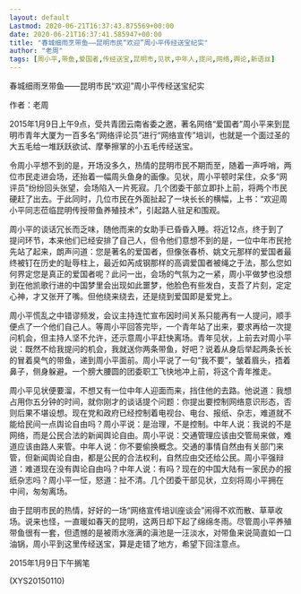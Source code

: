 ```yaml
---
layout: default
Lastmod: 2020-06-21T16:37:43.875569+00:00
date: 2020-06-21T16:37:41.585947+00:00
title: "春城细雨烹带鱼——昆明市民“欢迎”周小平传经送宝纪实"
author: "老周"
tags: [周小平,带鱼,爱国者,传经送宝,昆明市,见状,中年人,提问,网络,舆论,新语丝]
---
```


春城细雨烹带鱼——昆明市民“欢迎”周小平传经送宝纪实

作者：老周

2015年1月9日上午9点，受共青团云南省委之邀，著名网络“爱国者”周小平来到昆明市青年大厦为一百多名“网络评论员”进行“网络宣传”培训，也就是一个面过圣的大五毛给一堆跃跃欲试、摩拳擦掌的小五毛传经送宝。

令周小平想不到的是，开场没多久，热情的昆明市民不期而至，随着一声呼哨，两位市民走进会场，还抬着一幅周头鱼身的画像。见状，周小平顿时呆住，众多“网评员”纷纷回头张望，会场陷入一片死寂。几个团委干部立即扑上前，将两个市民硬赶了出去。于此同时，几位市民在外面扯起了一块长长的横幅，上书：“欢迎周小平同志莅临昆明传授带鱼养殖技术”，引起路人驻足和围观。

周小平的谈话冗长而乏味，随他而来的女助手已昏昏入睡。将近12点，终于到了提问环节，本来他们已经安排了自己人，但令他们意想不到的是，一位中年市民抢先站了起来，朗声问道：您是著名的爱国者，但像张春桥、姚文元那样的爱国者最终被钉在历史的耻辱柱上，最近如芮成钢那样的高调爱国者被绳之于法，那么您如何界定您是真正的爱国者呢？此问一出，会场的气氛为之一紧，周小平做梦也没想到在他凯歌行进的中国梦里会出现如此噩梦，他脸色有些发白，支吾了片刻，定定心神，才又张开了嘴。但他绕来绕去，还是绕到爱国即是爱党上。

周小平慌乱之中错谬频发，会议主持连忙宣布因时间关系只能再有一人提问，顺手便点了一个他们自己人。等周小平回答完毕，一个青年站了出来，要求再给一次提问机会，但主持人坚不允许，还示意周小平赶快离场。青年见状，上前去对周小平说：既然不给我提问的机会，我就送你两条带鱼，好吧？说着从身后举起两条长长的冒着臭气的带鱼，递到周小平面前。周小平说了一句“我不要”，皱着眉头，捂着鼻子，侧身躲避。一个膀大腰圆的团委职工飞快地冲上前，将这个青年推走。

周小平见状便要溜，不想又有一位中年人迎面而来，挡住他的去路。他说道：我想占用你五分钟的时间，就你刚才的谈话提个问题：你提出要控制网络意识形态，否则后果不堪设想。现在党和政府已经控制着电视台、电台、报纸、杂志，难道就不能给民间一点舆论自由吗？周小平说：是治理，不是控制。中年人说：我说的不是网络，而是公民合法的新闻舆论自由。周小平说：交通管理应该由交管局来做，难道应该由路人来管。中年人说：你不要偷换概念。交通的事情自然由有关部门来管，但新闻舆论自由，都是公民的合法权利，自然应由交还给公民。周小平强辩道：难道现在没有舆论自由吗？中年人说：有吗？现在的中国大陆有一家民办的报纸杂志吗？周小平一怔，怒道：扯不清。几个团委干部见状，立刻将周小平拥在 中间，匆匆离场。

由于昆明市民的热情，好好的一场“网络宣传培训座谈会”闹得不欢而散、草草收场。说来也怪，一直暖如春天的昆明，这两日却下起了绵绵冬雨。尽管周小平养殖带鱼很有一套，但遗憾的是被雨水涨满的滇池是一汪淡水，对带鱼来说简直如一口油锅，周小平到这里传经送宝，算是走错了地方，希望下回注意点。

2015年1月9日下午搁笔

(XYS20150110)

